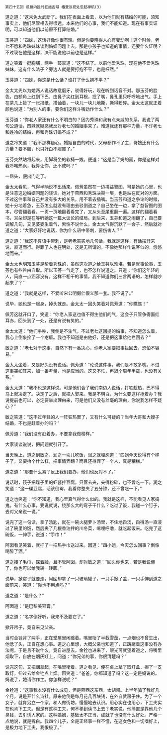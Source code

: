     第四十五回 瓜蔓内援时狂施舌辩 椿萱淡视处忽起禅机(3) 

   道之道：“这未免太武断了。我们在表面上看去，以为他们就有结婚的可能，须知事实上，他们尽管相去得很远。本来他们的心事，我们不能知道。现在有事实证明，可以知道他们以前原不打算结婚。”

   玉芬道：“四妹，这话好像你很有理。但是你要晓得人心有变动啊！这个时候，老七不愿和秀珠妹妹谈到婚姻问题上去，那是小孩子也知道的事情，还要什么证明？不过现在他是这样，决不能说他以前也是这样。”

   道之笑着一挺胸脯，两手一鼓掌道：“这不结了。以前他爱秀珠，现在他不爱秀珠妹妹，这有什么法子？旁边人就是要打抱不平，也是枉然。”

   玉芬道：“四妹，你这是什么话？谁打了什么抱不平？”

   金太太先以为她两人说话故意磨牙，驳得好玩，现在听到话音不对。那玉芬的脸色，由额角上红到下巴，由鼻子尖红到耳根，抿了嘴，鼻孔里只呼呼地出气。手上在茶几上捡了一张报纸，搭讪着，一块儿一块儿地撕，撕得粉碎。金太太这就正着颜色说道：“为别人的事，要你们这样斗嘴劲作什么？”

   玉芬道：“你老人家还有什么不明白的？因为秀珠和我有点亲戚的关系，我说了两句公道话，四妹就疑惑我反对老七的婚姻事来了。难道我还有那种力量，不许老七和姓冷的结婚，再和秀珠订婚不成？”

   道之冷笑道：“我不那样疑心。婚姻自由的时代，父母都作不了主，哥嫂还有什么力量？要不服，也只好白不服罢了。”

   玉芬突然站将起来，用脚将坐的软椅一拨。便道：“这是当了妈的面，你是这样对我冷嘲热讽，我算让你，还不成吗？”

   一昂头，便出门走了。

   金太太看见，气得半晌说不出话来。佩芳虽然在一边拼益智图，可是她的心里，也是注意这边婚姻问题的谈话。她对于燕西和秀珠决裂一层，也是站在反对的方面。不过这件事和自己并没有多大的关系，用不着去插嘴。当玉芬和道之争论的时候，她十分地着急，玉芬怎么就没有理由去驳倒道之？自己坐在一边，拿了益智图的图本，尽管翻着看。一页一页地翻着看完了，又从头至尾重翻一遍。这样的翻着看书，耳朵却是在等听她这一篇大议论的结局。到后来，玉芬和道之闹翻了，自己要调解几句，又见婆婆生着气，索性不说什么。金太太气得沉默了一会子，然后就对道之道：“大家好好地说话，你为什么语中带刺，要伤害人？”

   道之道：“我这不算语中带刺，是老老实实地几句话，我就是这样，有话摆开来说，直道而行。得罪了人也在明处，这是无所谓的。不像她那样作说客似的，悠悠地而来。”

   金太太也明知玉芬是帮着秀珠的，虽然这次道之给玉芬以难堪，若是就事论事，玉芬也有些咎由自取。所以玉芬一气走了，也不怎样说道之。只道：“你们这年轻的人，简直一点涵容没有。这样不相干的事情，我不知道你们三言两语的，怎样就吵起来了？”

   道之道：“我就是这样，不爱听宋公明假仁假义那一套。我不说了。”

   说毕，她也是一起身，掉头就走。金太太一回头笑着对佩芳道：“你瞧瞧！”

   佩芳这就开口了，笑道：“你老人家这也值不得生他们的气，这会子只管争得面红耳赤，回头到了一处，还是有说有笑的。”

   金太太道：“他们争吵，我倒是不生气，不过老七这回提的婚事，不知道怎么着，我心上倒象拴了一个疙瘩。我也不知道是由他好，还是把这事给他拦回去？”

   敏之道：“老七对于这事，自然下有一番决心，你老人家要把事拦回去，恐怕不容易。”

   金太太坐着，又是好久没有说话。佩芳道：“论说这件事，我们是不敢多嘴。不过这事突如其来，加一番考量，也是应当的。这又不忙，再迟个周年半载，也没有关系。”

   金太太道：“我不也是这样说。可是他们合了我们南边人说话，打铁趁热，巴不得马上就决定了。决定了之后，就把人娶来。我是不明白，为什么要这样抢着办？我说提前也可以，必定要举出理由来，可是他们又没有丝毫的理由，你说我怎样不疑心？”

   敏之笑道：“这不过年轻的人一阵狂热罢了，又有什么可疑的？当年大哥和大嫂子结婚，不也是赶着办的吗？”

   佩芳道：“我们没有赶着办，不要拿我做榜样。”

   大家谈谈说说，把问题就引开了。

   当天晚上，道之到敏之、润之一块儿吃饭，润之就埋怨道：“四姐今天说得有个样子了，又要抬个什么杠，把事情弄翻？而且还得罪了一个人，真是糟糕。”

   道之道：“那要什么紧？反正我们要办，他们也反对不了。”

   说话时，筷子把碟子里的虾酱拌豆腐，只管去夹，夹得粉碎，也不曾吃一下。润之笑道：“这一碟豆腐，活该倒霉，我看你整夹了五分钟，还不曾吃一下。”

   道之也笑道：“你不知道，我心里真气得什么似的。我就是这样，不能看见人家捣鬼。有什么心事，要说就说，绕那么大的弯子干什么？吃过了饭，我碰一个钉子，去对父亲说一说。”

   说完了这一句话，拿了汤匙，就在一碗火腿萝卜汤里，不住地舀汤，舀得汤一直浸过了碗里的饭，然后夹了几根香油拌的川冬菜，唏哩呼噜，就吃起饭来。吃完了这碗饭，一伸手，说道：“手巾！”

   阿囡看见笑着，就拧了一把热手巾送过来。因道：“四小姐，今天怎么回事？倒像喝醉了酒。”

   道之接了毛巾，搽着脸，且不管阿囡，却对敏之道：“回头你也来，若是我说僵了，你也可以给我转一转圜。”

   说毕，掀帘子就要走，阿囡却拿了一只玻璃罐子，一只手掀了盖，一只手伸到道之面前来，笑道：“你也不用点吗？”

   道之道：“是什么？”

   阿囡道：“是巴黎美容膏。”

   道之道：“名字倒好听，我来不及要它了。”

   掀开帘子，竟自来见父亲。

   当时金铨背了两手，正在堂屋里闲踱着。嘴里衔了半截雪茄，一点烟也不曾生出，他低了头，正自在想心事。道之心里想，大概父亲也知道了，正踌躇着这事没有办法呢。于是且不说什么，竟自进屋去。金铨也进来了，眼光可就望着道之，将嘴里烟取下，自放在烟灰缸上，问道：“你兄弟的事，你很清楚吗？”

   说完这句，又把烟拿起，在嘴里衔着，道之看见，便在桌上拿了取灯盒，擦了一支取灯，伸过去给金铨点上烟。因笑道：“爸爸，你都知道了吗？这一定是妈说的。妈说了，她请你作主。你怎样说呢？”

   金铨道：“这事我本没有什么成见，但是燕西这东西，太胡闹。上半年骗了我好几个月，说是开什么诗社。原来他倒是每月花几百块钱，在外自赁房子住。为了一个女子，就肯另立一个家，和人做街坊，慢慢地去认识。用心实在也用心，下工夫实在也肯下工夫。但是有这种工夫，何不移到读书上去？老实说，他简直是靠他几个臭钱，去引诱人家的。这种婚姻，基础太不正当，成就了也没有什么好处。严格一点地说，就是拆白。我四个儿子，全是正经事一样不懂，在这女色和一切嗜好上，是极力地下工夫，我恨极了。”

